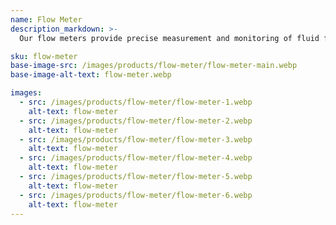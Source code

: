 ```yaml
---
name: Flow Meter
description_markdown: >-
  Our flow meters provide precise measurement and monitoring of fluid flow in various industrial processes. Designed for accuracy and durability, they are available in a range of types and sizes to suit different applications, ensuring reliable performance and easy integration into your system. Ideal for optimizing process control and efficiency.

sku: flow-meter
base-image-src: /images/products/flow-meter/flow-meter-main.webp
base-image-alt-text: flow-meter.webp

images:
  - src: /images/products/flow-meter/flow-meter-1.webp
    alt-text: flow-meter
  - src: /images/products/flow-meter/flow-meter-2.webp
    alt-text: flow-meter
  - src: /images/products/flow-meter/flow-meter-3.webp
    alt-text: flow-meter
  - src: /images/products/flow-meter/flow-meter-4.webp
    alt-text: flow-meter
  - src: /images/products/flow-meter/flow-meter-5.webp
    alt-text: flow-meter
  - src: /images/products/flow-meter/flow-meter-6.webp
    alt-text: flow-meter
---
```

